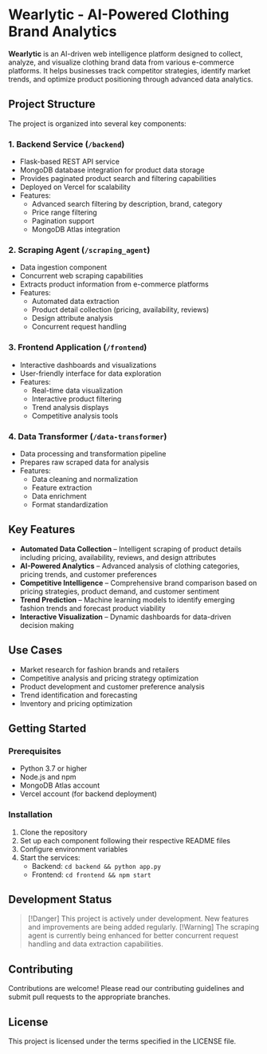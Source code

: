 # Wearlytic - AI-Powered Clothing Brand Analytics

**Wearlytic** is an AI-driven web intelligence platform designed to collect, analyze, and visualize clothing brand data from various e-commerce platforms. It helps businesses track competitor strategies, identify market trends, and optimize product positioning through advanced data analytics.

## Project Structure

The project is organized into several key components:

### 1. Backend Service (`/backend`)
- Flask-based REST API service
- MongoDB database integration for product data storage
- Provides paginated product search and filtering capabilities
- Deployed on Vercel for scalability
- Features:
  - Advanced search filtering by description, brand, category
  - Price range filtering
  - Pagination support
  - MongoDB Atlas integration

### 2. Scraping Agent (`/scraping_agent`)
- Data ingestion component
- Concurrent web scraping capabilities
- Extracts product information from e-commerce platforms
- Features:
  - Automated data extraction
  - Product detail collection (pricing, availability, reviews)
  - Design attribute analysis
  - Concurrent request handling

### 3. Frontend Application (`/frontend`)
- Interactive dashboards and visualizations
- User-friendly interface for data exploration
- Features:
  - Real-time data visualization
  - Interactive product filtering
  - Trend analysis displays
  - Competitive analysis tools

### 4. Data Transformer (`/data-transformer`)
- Data processing and transformation pipeline
- Prepares raw scraped data for analysis
- Features:
  - Data cleaning and normalization
  - Feature extraction
  - Data enrichment
  - Format standardization

## Key Features
- **Automated Data Collection** – Intelligent scraping of product details including pricing, availability, reviews, and design attributes
- **AI-Powered Analytics** – Advanced analysis of clothing categories, pricing trends, and customer preferences
- **Competitive Intelligence** – Comprehensive brand comparison based on pricing strategies, product demand, and customer sentiment
- **Trend Prediction** – Machine learning models to identify emerging fashion trends and forecast product viability
- **Interactive Visualization** – Dynamic dashboards for data-driven decision making

## Use Cases
- Market research for fashion brands and retailers
- Competitive analysis and pricing strategy optimization
- Product development and customer preference analysis
- Trend identification and forecasting
- Inventory and pricing optimization

## Getting Started

### Prerequisites
- Python 3.7 or higher
- Node.js and npm
- MongoDB Atlas account
- Vercel account (for backend deployment)

### Installation
1. Clone the repository
2. Set up each component following their respective README files
3. Configure environment variables
4. Start the services:
   - Backend: `cd backend && python app.py`
   - Frontend: `cd frontend && npm start`

## Development Status
> [!Danger]
> This project is actively under development. New features and improvements are being added regularly.
> [!Warning]
> The scraping agent is currently being enhanced for better concurrent request handling and data extraction capabilities.

## Contributing
Contributions are welcome! Please read our contributing guidelines and submit pull requests to the appropriate branches.

## License
This project is licensed under the terms specified in the LICENSE file.
